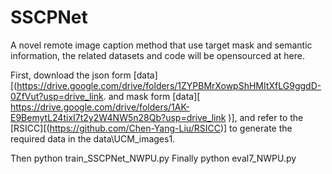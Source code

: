 # SSCPNet
A novel remote image caption method that use target mask and semantic information, the related datasets and code will be opensourced at here.


First, download the json form [data][(https://drive.google.com/drive/folders/1ZYPBMrXowpShHMItXfLG9ggdD-0ZfVut?usp=drive_link.
and mask form [data][
https://drive.google.com/drive/folders/1AK-E9BemytL24tixI7t2y2W4NW5n28Qb?usp=drive_link
)], and refer to the [RSICC][(https://github.com/Chen-Yang-Liu/RSICC)] to generate the required data in the data\UCM_images1.



Then python train_SSCPNet_NWPU.py 
Finally python eval7_NWPU.py
